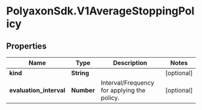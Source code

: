 # PolyaxonSdk.V1AverageStoppingPolicy

## Properties
Name | Type | Description | Notes
------------ | ------------- | ------------- | -------------
**kind** | **String** |  | [optional] 
**evaluation_interval** | **Number** | Interval/Frequency for applying the policy. | [optional] 



